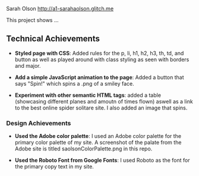Sarah Olson
http://a1-sarahaolson.glitch.me

This project shows ...

## Technical Achievements
- **Styled page with CSS**: Added rules for the p, li, h1, h2, h3, th, td, and button as well as played around with class styling as seen with borders and major.

- **Add a simple JavaScript animation to the page**: Added a button that says "Spin!" which spins a .png of a smiley face.

- **Experiment with other semantic HTML tags**: added a table (showcasing different planes and amoutn of times flown) aswell as a link to the best online spider solitare site. I also added an image that spins.

### Design Achievements
- **Used the Adobe color palette**: I used an Adobe color palette for the primary color palette of my site. A screenshot of the palate from the Adobe site is titled saolsonColorPalette.png in this repo.


- **Used the Roboto Font from Google Fonts**: I used Roboto as the font for the primary copy text in my site.

